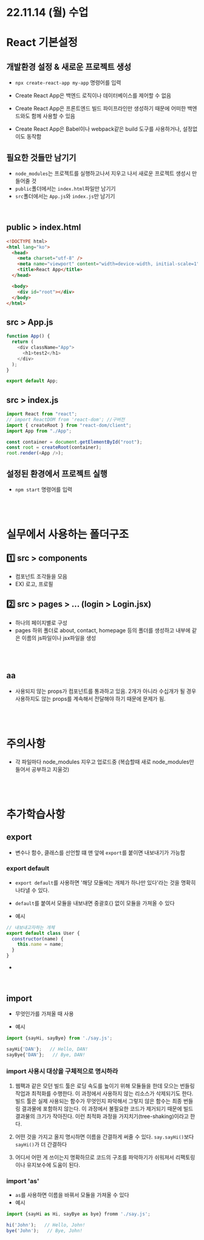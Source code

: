 # 22.11.14 (월) 수업

# React 기본설정

## 개발환경 설정 & 새로운 프로젝트 생성

- `npx create-react-app my-app` 명령어를 입력

- Create React App은 백엔드 로직이나 데이터베이스를 제어할 수 없음
- Create React App은 프론트엔드 빌드 파이프라인만 생성하기 때문에 어떠한 백엔드와도 함께 사용할 수 있음
- Create React App은 Babel이나 webpack같은 build 도구를 사용하거나, 설정없이도 동작함

## 필요한 것들만 남기기

- `node_modules`는 프로젝트를 실행하고나서 지우고 나서 새로운 프로젝트 생성시 만들어줄 것
- `public`폴더에서는 `index.html`파일만 남기기
- `src`폴더에서는 `App.js`와 `index.js`만 남기기

<br>

## public > index.html

```html
<!DOCTYPE html>
<html lang="ko">
  <head>
    <meta charset="utf-8" />
    <meta name="viewport" content="width=device-width, initial-scale=1" />
    <title>React App</title>
  </head>

  <body>
    <div id="root"></div>
  </body>
</html>
```

## src > App.js

```js
function App() {
  return (
    <div className="App">
      <h1>test2</h1>
    </div>
  );
}

export default App;
```

## src > index.js

```js
import React from "react";
// import ReactDOM from 'react-dom'; //구버전
import { createRoot } from "react-dom/client";
import App from "./App";

const container = document.getElementById("root");
const root = createRoot(container);
root.render(<App />);
```

## 설정된 환경에서 프로젝트 실행

- `npm start` 명령어를 입력

<br><br>

# 실무에서 사용하는 폴더구조

## :one: src > components

- 컴포넌트 조각들을 모음
- EX) 로고, 프로필

## :two: src > pages > ... (login > Login.jsx)

- 하나의 페이지별로 구성
- pages 하위 폴더로 about, contact, homepage 등의 폴더를 생성하고 내부에 같은 이름의 js파일이나 jsx파일을 생성

<br><br>

## aa

- 사용되지 않는 props가 컴포넌트를 통과하고 있음. 2개가 아니라 수십개가 될 경우 사용하지도 않는 props를 계속해서 전달해야 하기 때문에 문제가 됨.

<br><br>

# 주의사항

- 각 파일마다 node_modules 지우고 업로드중 (복습할때 새로 node_modules만들어서 공부하고 지울것)

<br><br>

# 추가학습사항

## export

- 변수나 함수, 클래스를 선언할 떄 맨 앞에 `export`를 붙이면 내보내기가 가능함

### export default

- `export default`를 사용하면 '해당 모듈에는 개체가 하나만 있다'라는 것을 명확히 나타낼 수 있다.
- `default`를 붙여서 모듈을 내보내면 중괄호{} 없이 모듈을 가져올 수 있다

- 예시

```js
// 내보내고자하는 개체
export default class User {
  constructor(name) {
    this.name = name;
  }
}
```

-

<br>

## import

- 무엇인가를 가져올 때 사용

- 예시

```js
import {sayHi, sayBye} from './say.js';

sayHi{'DAN'};   // Hello, DAN!
sayBye{'DAN'};   // Bye, DAN!
```

### import 사용시 대상을 구체적으로 명시하라

1. 웹팩과 같은 모던 빌드 툴은 로딩 속도를 높이기 위해 모듈들을 한데 모으는 번들링 작업과 최적화를 수행한다. 이 과정에서 사용하지 않는 리소스가 삭제되기도 한다.
   빌드 툴은 실제 사용되는 함수가 무엇인지 파악해서 그렇지 않은 함수는 최종 번들링 결과물에 포함하지 않는다. 이 과정에서 불필요한 코드가 제거되기 때문에 빌드 결과물의 크기가 작아진다. 이런 최적화 과정을 가지치기(tree-shaking)이라고 한다.

2. 어떤 것을 가지고 올지 명시하면 이름을 간결하게 써줄 수 있다. `say.sayHi()`보다 `sayHi()`가 더 간결하다

3. 어디서 어떤 게 쓰이는지 명확하므로 코드의 구조를 파악하기가 쉬워져서 리팩토링이나 유지보수에 도움이 된다.

### import 'as'

- `as`를 사용하면 이름을 바꿔서 모듈을 가져올 수 있다
- 예시

```js
import {sayHi as Hi, sayBye as bye} fromm './say.js';

hi('John');   // Hello, John!
bye('John');   // Bye, John!
```

<br>
